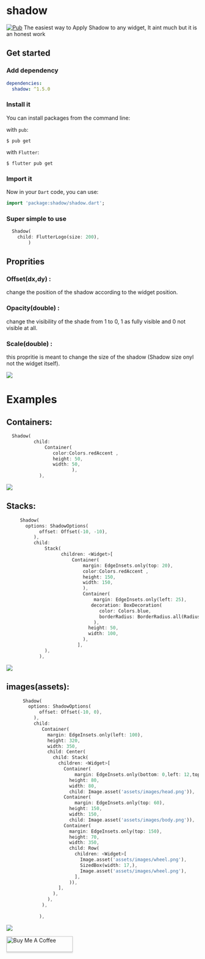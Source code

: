 # shadow
[![Pub](https://img.shields.io/pub/v/dio.svg?style=flat-square)](https://pub.dev/packages/shadow)
The easiest way to Apply Shadow to any widget, It aint much but it is an honest work

## Get started

### Add dependency

```yaml
dependencies:
  shadow: ^1.5.0
```

### Install it

You can install packages from the command line:

with `pub`:

```
$ pub get
```

with `Flutter`:

```
$ flutter pub get
```

### Import it

Now in your `Dart` code, you can use:

```dart
import 'package:shadow/shadow.dart';
```

### Super simple to use

```dart
  Shadow(
    child: FlutterLogo(size: 200),
        )
```


## Proprities

###  Offset(dx,dy) :
change the position of the shadow according to the widget position. 

###  Opacity(double) :
change the visibility of the shade from 1 to 0, 1 as fully visible and 0 not visible at all.

###  Scale(double) :
this propritie is meant to change the size of the shadow (Shadow size onyl not the widget itself).


![](https://github.com/Fethi1/Shadow/blob/master/images/screenshot.png)


# Examples

## Containers:


```dart 
  Shadow(
          child: 
              Container(
                 color:Colors.redAccent ,
                 height: 50,
                 width: 50,
                        ),
            ),
```

![](https://github.com/Fethi1/Shadow/blob/master/images/screenshot1.png)


## Stacks:

```dart     
     Shadow(
       options: ShadowOptions(
            offset: Offset(-10, -10),
          ),
          child: 
              Stack(
                    children: <Widget>[
                        Container(
                            margin: EdgeInsets.only(top: 20),
                            color:Colors.redAccent ,
                            height: 150,
                            width: 150,
                            ),
                            Container(
                                margin: EdgeInsets.only(left: 25),
                               decoration: BoxDecoration(
                                  color: Colors.blue,
                                  borderRadius: BorderRadius.all(Radius.circular(50)),
                                ),
                              height: 50,
                              width: 100,
                            ),
                          ],
              ),
            ),
```            

![](https://github.com/Fethi1/Shadow/blob/master/images/screenshot2.png)

## images(assets):
```dart
      Shadow(
        options: ShadowOptions(
            offset: Offset(-10, 0),
          ),
          child: 
             Container(
               margin: EdgeInsets.only(left: 100),
               height: 320,
               width: 350,
               child: Center(
                 child: Stack(
                   children: <Widget>[
                     Container(
                         margin: EdgeInsets.only(bottom: 0,left: 12,top: 15),
                       height: 80,
                       width: 80,
                       child: Image.asset('assets/images/head.png')),
                     Container(
                         margin: EdgeInsets.only(top: 60),
                       height: 150,
                       width: 150,
                       child: Image.asset('assets/images/body.png')),
                     Container(
                       margin: EdgeInsets.only(top: 150),
                       height: 70,
                       width: 350,
                       child: Row(
                         children: <Widget>[
                           Image.asset('assets/images/wheel.png'),
                           SizedBox(width: 17,),
                           Image.asset('assets/images/wheel.png'),
                         ],
                       )),
                   ],
                 ),
               ),
             ),
             
            ),

```

![](https://github.com/Fethi1/Shadow/blob/master/images/screenshot3.png)

<a href="https://www.buymeacoffee.com/fethi.hamdani" target="_blank"><img src="https://i.imgur.com/aV6DDA7.png" alt="Buy Me A Coffee" style="height: 41px !important;width: 174px !important; box-shadow: 0px 3px 2px 0px rgba(190, 190, 190, 0.5) !important;-webkit-box-shadow: 0px 3px 2px 0px rgba(190, 190, 190, 0.5) !important;" > </a>
